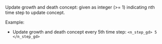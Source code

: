 

Update growth and death concept: 
given as integer (>= 1) indicating nth time step to update concept.

Example:          
- Update growth and death concept every 5th time step: `<n_step_gd> 5 </n_step_gd>`  


